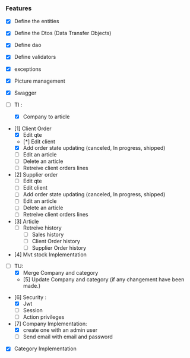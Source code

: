 ### Features
- [x] Define the entities
- [x] Define the Dtos (Data Transfer Objects)
- [x] Define dao
- [x] Define validators
- [x] exceptions
- [x] Picture management
- [x] Swagger

- [ ] TI : 
    - [x] Company to article

- [1] Client Order 
    - [x] Edit qte
    - [*] Edit client
    - [x] Add order state updating (canceled, In progress, shipped)
    - [ ] Edit an article
    - [ ] Delete an article
    - [ ] Retreive client orders lines
- [2] Supplier order
    - [ ] Edit qte
    - [ ] Edit client
    - [ ] Add order state updating (canceled, In progress, shipped)
    - [ ] Edit an article
    - [ ] Delete an article
    - [ ] Retreive client orders lines
- [3] Article
    - [ ] Retreive history
        - [ ] Sales history
        - [ ] Client Order history
        - [ ] Supplier Order history
- [4] Mvt stock Implementation

- [ ] TU:
    - [x] Merge Company and category
    - [5] Update Company and category (if any changement have been made.)
- [6] Security :
    - [x] Jwt
    - [ ] Session
    - [ ] Action privileges
- [7] Company Implementation:
    - [x] create one with an admin user
    - [ ] Send email with email and password
- [x] Category Implementation
